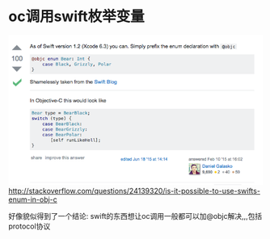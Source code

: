 # oc调用swift枚举变量
![](media/14656358202392/14656358463458.png)
<http://stackoverflow.com/questions/24139320/is-it-possible-to-use-swifts-enum-in-obj-c>

好像貌似得到了一个结论:
swift的东西想让oc调用一般都可以加@objc解决,,,包括protocol协议

